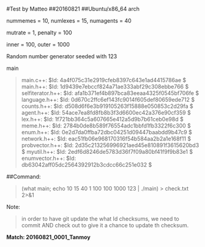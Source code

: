 #Test by Matteo
##20160821
##Ubuntu/x86_64 arch

nummemes  = 10, numlexes  = 15, numagents = 40

mutrate = 1, penalty = 100

inner = 100, outer = 1000

Random number generator seeded with 123 

main
  >  main.c++: $Id: 4a4f075c31e2919cfeb8397c643e1ad4415786ae $
  >  main.h++: $Id: 1d9439e7ebccf824a71ae333abf29c308ebbe766 $
  >  selfiterator.h++: $Id: afa1b371ef4b897bca83eeaa4325f0545bf706fe $
  >  language.h++: $Id: 0d670c2ffc6ef143fc9014f605def80659ede712 $
  >  counts.h++: $Id: d508d6f6e3b919105263f15888e050853c2d29fa $
  >  agent.h++: $Id: 54ace7ea8fd8fb8b3f3d6600ec42a376e90cf359 $
  >  lex.h++: $Id: 1f721bb364c5a607665e412a5d9b7b61ceb0e98d $
  >  meme.h++: $Id: 2784b0de8b589f76554adc1bbfd1fb3322f6c300 $
  >  enum.h++: $Id: 0e2d7da0ffba72dbc04251d09447baabdd9b47c9 $
  >  network.h++: $Id: eac51fb06e968170316f54b584aa2b2a1e168f11 $
  >  probvector.h++: $Id: 2d35c213256996921aed45e810891f3615620bd3 $
  >  myutil.h++: $Id: 2edf6d8246de5783d36f7f09a80bf41f9f9b83e1 $
  >  enumvector.h++: $Id: db63042aff05dc2564392912b3cdcc66c251e032 $

##Command:

> (what main; echo 10 15 40 1 100 100 1000 123 | ./main) > check.txt 2>&1

Note: 

> in order to have git update the what Id checksums, we need to
commit AND check out to give it a chance to update th checksum.

**Match: 20160821_0001_Tanmoy**
